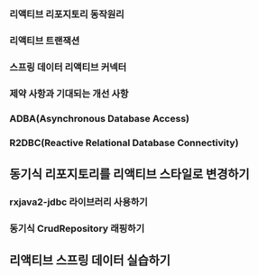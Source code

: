 ### 리액티브 리포지토리 동작원리




### 리액티브 트랜잭션
### 스프링 데이터 리액티브 커넥터
### 제약 사항과 기대되는 개선 사항
### ADBA(Asynchronous Database Access)
### R2DBC(Reactive Relational Database Connectivity)

## 동기식 리포지토리를 리액티브 스타일로 변경하기
### rxjava2-jdbc 라이브러리 사용하기
### 동기식 CrudRepository 래핑하기

## 리액티브 스프링 데이터 실습하기
